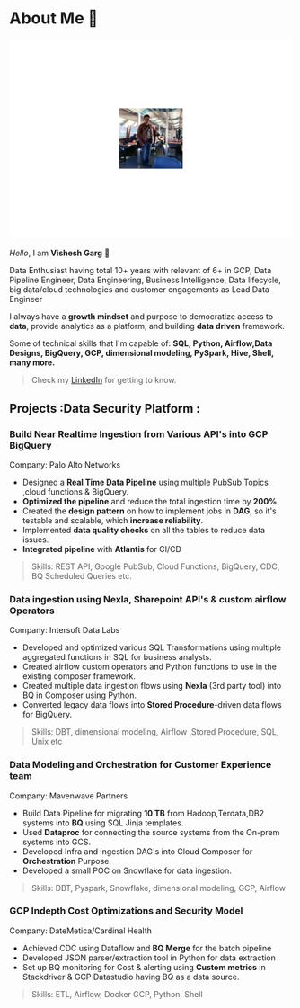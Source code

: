 # About Me :bust_in_silhouette:

![Vishesh photo](assets/img/photo_vishesh_yatch_page-0001.jpg)

_Hello_, I am **Vishesh Garg** :wave:

Data Enthusiast having total 10+ years with relevant of 6+ in GCP, Data Pipeline Engineer, Data Engineering, Business Intelligence, Data lifecycle, big data/cloud technologies and customer engagements as Lead Data Engineer

I always have a **growth mindset** and purpose to democratize access to **data**, provide analytics as a platform, and building **data driven** framework.

Some of technical skills that I'm capable of: **SQL, Python, Airflow,Data Designs, BigQuery, GCP, dimensional modeling, PySpark, Hive, Shell, many more.**

> Check my [LinkedIn](https://www.linkedin.com/in/vishesh196) for getting to know.

## Projects :Data Security Platform :

### Build Near Realtime Ingestion from Various API's into GCP BigQuery
Company: Palo Alto Networks

- Designed a **Real Time Data Pipeline** using multiple PubSub Topics ,cloud functions & BigQuery.
- **Optimized the pipeline** and reduce the total ingestion time by **200%**.
- Created the **design pattern** on how to implement jobs in **DAG**, so it's testable and scalable, which **increase reliability**.
- Implemented **data quality checks** on all the tables to reduce data issues.
- **Integrated pipeline** with **Atlantis** for CI/CD 

> Skills: REST API, Google PubSub, Cloud Functions, BigQuery, CDC, BQ Scheduled Queries etc.

### Data ingestion using Nexla, Sharepoint API's & custom airflow Operators

Company: Intersoft Data Labs

- Developed and optimized various SQL Transformations using multiple aggregated functions in SQL for business analysts.
- Created airflow custom operators and Python functions to use in the existing composer framework.
- Created multiple data ingestion flows using **Nexla** (3rd party tool) into BQ in Composer using Python.
- Converted legacy data flows into **Stored Procedure**-driven data flows for BigQuery.

> Skills: DBT, dimensional modeling, Airflow ,Stored Procedure, SQL, Unix etc

### Data Modeling and Orchestration for Customer Experience team

Company: Mavenwave Partners 

- Build Data Pipeline for migrating **10 TB** from Hadoop,Terdata,DB2 systems into **BQ** using SQL Jinja templates.
- Used **Dataproc** for connecting the source systems from the On-prem systems into GCS.
- Developed Infra and ingestion DAG's into Cloud Composer for **Orchestration** Purpose.
- Developed a small POC on  Snowflake for data ingestion.

> Skills: DBT, Pyspark, Snowflake, dimensional modeling, GCP, Airflow

### GCP Indepth Cost Optimizations and Security Model

Company: DateMetica/Cardinal Health

- Achieved CDC using Dataflow and **BQ Merge** for the batch pipeline
- Developed JSON parser/extraction tool in Python for data extraction
- Set up BQ monitoring for Cost & alerting using **Custom metrics** in Stackdriver & GCP Datastudio having BQ as a data source.

> Skills: ETL, Airflow, Docker GCP, Python, Shell

### 